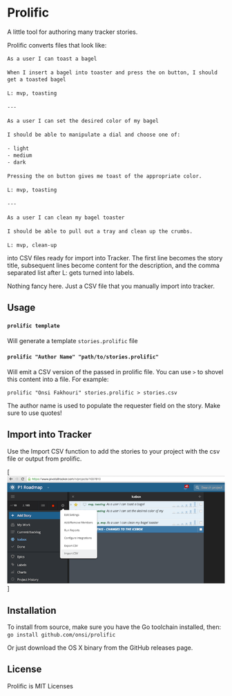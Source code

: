 # Prolific

A little tool for authoring many tracker stories.

Prolific converts files that look like:

```
As a user I can toast a bagel

When I insert a bagel into toaster and press the on button, I should get a toasted bagel

L: mvp, toasting

---

As a user I can set the desired color of my bagel

I should be able to manipulate a dial and choose one of:

- light
- medium
- dark

Pressing the on button gives me toast of the appropriate color.

L: mvp, toasting

---

As a user I can clean my bagel toaster

I should be able to pull out a tray and clean up the crumbs.

L: mvp, clean-up
```

into CSV files ready for import into Tracker.  The first line becomes the story title, subsequent lines become content for the description, and the comma separated list after L: gets turned into labels.

Nothing fancy here.  Just a CSV file that you manually import into tracker.

## Usage

#### `prolific template`  

Will generate a template `stories.prolific` file

#### `prolific "Author Name" "path/to/stories.prolific"`

Will emit a CSV version of the passed in prolific file.  You can use `>` to shovel this content into a file.  For example:

```
prolific "Onsi Fakhouri" stories.prolific > stories.csv
```

The author name is used to populate the requester field on the story.  Make sure to use quotes!

## Import into Tracker

Use the Import CSV function to add the stories to your project with the csv file or output from prolific.

[![Image](import_csv.png?raw=true)]

## Installation

To install from source, make sure you have the Go toolchain installed, then:
`go install github.com/onsi/prolific`

Or just download the OS X binary from the GitHub releases page.

## License
Prolific is MIT Licenses
